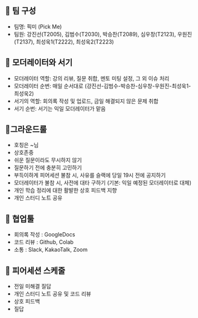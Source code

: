 ## 🍋 팀 구성

- 팀명: 픽미 (Pick Me)
- 팀원: 강진선(T2005), 김범수(T2030), 박승찬(T2089), 심우창(T2123), 우원진(T2137), 최성욱1(T2222), 최성욱2(T2223)

## 🍊 모더레이터와 서기

- 모더레이터 역할: 강의 리뷰, 질문 취합, 멘토 미팅 설정, 그 외 이슈 처리
- 모더레이터 순번: 매일 순서대로 (강진선-김범수-박승찬-심우창-우원진-최성욱1-최성욱2)
- 서기의 역할: 회의록 작성 및 업로드, 금일 해결되지 않은 문제 취합
- 서기 순번: 서기는 익일 모더레이터가 맡음

## 🍒그라운드룰

- 호칭은 ~님
- 상호존중
- 쉬운 질문이라도 무시하지 않기
- 질문하기 전에 충분히 고민하기
- 부득이하게 피어세션 불참 시, 사유를 슬랙에 당일 19시 전에 공지하기
- 모더레이터가 불참 시, 사전에 대타 구하기 (기본: 익일 예정된 모더레이터로 대체)
- 개인 학습 정리에 대한 활발한 상호 피드백 지향
- 개인 스터디 노트 공유

## 🍆 협업툴

- 회의록 작성 : GoogleDocs
- 코드 리뷰 : Github, Colab
- 소통 : Slack, KakaoTalk, Zoom

## 🍍 피어세션 스케줄

- 전일 미해결 질답
- 개인 스터디 노트 공유 및 코드 리뷰
- 상호 피드백
- 질답

